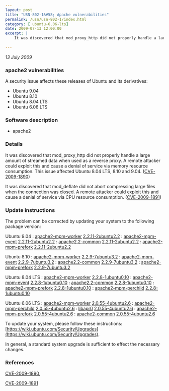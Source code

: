 ```yaml
---
layout: post
title: "USN-802-1&#58; Apache vulnerabilities"
permalink: /usn/usn-802-1/index.html
category: [ ubuntu-6.06-lts]
date: 2009-07-13 12:00:00
excerpt: |
    It was discovered that mod_proxy_http did not properly handle a large amount of streamed data when used as a reverse proxy. A remote attacker could exploit this and cause a denial of service via memory resource consumption. This issue affected Ubuntu 8.04 LTS, 8.10 and 9.04. ([CVE-2009-1890](http://people.ubuntu.com/~ubuntu-security/cve/CVE-2009-1890))
    
--- 
```

 
 

*13 July 2009*

### apache2 vulnerabilities

A security issue affects these releases of Ubuntu and its derivatives:

* Ubuntu 9.04
* Ubuntu 8.10
* Ubuntu 8.04 LTS
* Ubuntu 6.06 LTS

### Software description

* apache2 

### Details

It was discovered that mod_proxy_http did not properly handle a large amount of streamed data when used as a reverse proxy. A remote attacker could exploit this and cause a denial of service via memory resource consumption. This issue affected Ubuntu 8.04 LTS, 8.10 and 9.04. ([CVE-2009-1890](http://people.ubuntu.com/~ubuntu-security/cve/CVE-2009-1890))

It was discovered that mod_deflate did not abort compressing large files when the connection was closed. A remote attacker could exploit this and cause a denial of service via CPU resource consumption. ([CVE-2009-1891](http://people.ubuntu.com/~ubuntu-security/cve/CVE-2009-1891)) 

### Update instructions

The problem can be corrected by updating your system to the following package version:

Ubuntu 9.04
 : [apache2-mpm-worker](https://launchpad.net/ubuntu/+source/apache2) <span> [2.2.11-2ubuntu2.2](https://launchpad.net/ubuntu/+source/apache2/2.2.11-2ubuntu2.2) </span> 
 : [apache2-mpm-event](https://launchpad.net/ubuntu/+source/apache2) <span> [2.2.11-2ubuntu2.2](https://launchpad.net/ubuntu/+source/apache2/2.2.11-2ubuntu2.2) </span> 
 : [apache2.2-common](https://launchpad.net/ubuntu/+source/apache2) <span> [2.2.11-2ubuntu2.2](https://launchpad.net/ubuntu/+source/apache2/2.2.11-2ubuntu2.2) </span> 
 : [apache2-mpm-prefork](https://launchpad.net/ubuntu/+source/apache2) <span> [2.2.11-2ubuntu2.2](https://launchpad.net/ubuntu/+source/apache2/2.2.11-2ubuntu2.2) </span> 

Ubuntu 8.10
 : [apache2-mpm-worker](https://launchpad.net/ubuntu/+source/apache2) <span> [2.2.9-7ubuntu3.2](https://launchpad.net/ubuntu/+source/apache2/2.2.9-7ubuntu3.2) </span> 
 : [apache2-mpm-event](https://launchpad.net/ubuntu/+source/apache2) <span> [2.2.9-7ubuntu3.2](https://launchpad.net/ubuntu/+source/apache2/2.2.9-7ubuntu3.2) </span> 
 : [apache2.2-common](https://launchpad.net/ubuntu/+source/apache2) <span> [2.2.9-7ubuntu3.2](https://launchpad.net/ubuntu/+source/apache2/2.2.9-7ubuntu3.2) </span> 
 : [apache2-mpm-prefork](https://launchpad.net/ubuntu/+source/apache2) <span> [2.2.9-7ubuntu3.2](https://launchpad.net/ubuntu/+source/apache2/2.2.9-7ubuntu3.2) </span> 

Ubuntu 8.04 LTS
 : [apache2-mpm-worker](https://launchpad.net/ubuntu/+source/apache2) <span> [2.2.8-1ubuntu0.10](https://launchpad.net/ubuntu/+source/apache2/2.2.8-1ubuntu0.10) </span> 
 : [apache2-mpm-event](https://launchpad.net/ubuntu/+source/apache2) <span> [2.2.8-1ubuntu0.10](https://launchpad.net/ubuntu/+source/apache2/2.2.8-1ubuntu0.10) </span> 
 : [apache2.2-common](https://launchpad.net/ubuntu/+source/apache2) <span> [2.2.8-1ubuntu0.10](https://launchpad.net/ubuntu/+source/apache2/2.2.8-1ubuntu0.10) </span> 
 : [apache2-mpm-prefork](https://launchpad.net/ubuntu/+source/apache2) <span> [2.2.8-1ubuntu0.10](https://launchpad.net/ubuntu/+source/apache2/2.2.8-1ubuntu0.10) </span> 
 : [apache2-mpm-perchild](https://launchpad.net/ubuntu/+source/apache2) <span> [2.2.8-1ubuntu0.10](https://launchpad.net/ubuntu/+source/apache2/2.2.8-1ubuntu0.10) </span> 

Ubuntu 6.06 LTS
 : [apache2-mpm-worker](https://launchpad.net/ubuntu/+source/apache2) <span> [2.0.55-4ubuntu2.6](https://launchpad.net/ubuntu/+source/apache2/2.0.55-4ubuntu2.6) </span> 
 : [apache2-mpm-perchild](https://launchpad.net/ubuntu/+source/apache2) <span> [2.0.55-4ubuntu2.6](https://launchpad.net/ubuntu/+source/apache2/2.0.55-4ubuntu2.6) </span> 
 : [libapr0](https://launchpad.net/ubuntu/+source/apache2) <span> [2.0.55-4ubuntu2.6](https://launchpad.net/ubuntu/+source/apache2/2.0.55-4ubuntu2.6) </span> 
 : [apache2-mpm-prefork](https://launchpad.net/ubuntu/+source/apache2) <span> [2.0.55-4ubuntu2.6](https://launchpad.net/ubuntu/+source/apache2/2.0.55-4ubuntu2.6) </span> 
 : [apache2-common](https://launchpad.net/ubuntu/+source/apache2) <span> [2.0.55-4ubuntu2.6](https://launchpad.net/ubuntu/+source/apache2/2.0.55-4ubuntu2.6) </span> 

To update your system, please follow these instructions: [https://wiki.ubuntu.com/Security/Upgrades](https://wiki.ubuntu.com/Security/Upgrades).

In general, a standard system upgrade is sufficient to effect the necessary changes. 

### References

 
 [CVE-2009-1890](http://people.ubuntu.com/~ubuntu-security/cve/CVE-2009-1890), 

 [CVE-2009-1891](http://people.ubuntu.com/~ubuntu-security/cve/CVE-2009-1891)
 

